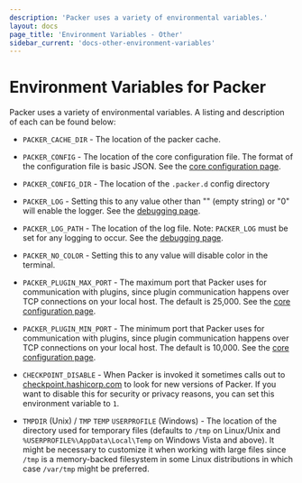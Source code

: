 ```yaml
---
description: 'Packer uses a variety of environmental variables.'
layout: docs
page_title: 'Environment Variables - Other'
sidebar_current: 'docs-other-environment-variables'
---
```


# Environment Variables for Packer

Packer uses a variety of environmental variables. A listing and description of
each can be found below:

-   `PACKER_CACHE_DIR` - The location of the packer cache.

-   `PACKER_CONFIG` - The location of the core configuration file. The format
    of the configuration file is basic JSON. See the [core configuration
    page](/docs/other/core-configuration.html).

-   `PACKER_CONFIG_DIR` - The location of the `.packer.d` config directory

-   `PACKER_LOG` - Setting this to any value other than "" (empty string) or
    "0" will enable the logger. See the [debugging
    page](/docs/other/debugging.html).

-   `PACKER_LOG_PATH` - The location of the log file. Note: `PACKER_LOG` must
    be set for any logging to occur. See the [debugging
    page](/docs/other/debugging.html).

-   `PACKER_NO_COLOR` - Setting this to any value will disable color in the
    terminal.

-   `PACKER_PLUGIN_MAX_PORT` - The maximum port that Packer uses for
    communication with plugins, since plugin communication happens over TCP
    connections on your local host. The default is 25,000. See the [core
    configuration page](/docs/other/core-configuration.html).

-   `PACKER_PLUGIN_MIN_PORT` - The minimum port that Packer uses for
    communication with plugins, since plugin communication happens over TCP
    connections on your local host. The default is 10,000. See the [core
    configuration page](/docs/other/core-configuration.html).

-   `CHECKPOINT_DISABLE` - When Packer is invoked it sometimes calls out to
    [checkpoint.hashicorp.com](https://checkpoint.hashicorp.com/) to look for
    new versions of Packer. If you want to disable this for security or privacy
    reasons, you can set this environment variable to `1`.

-   `TMPDIR` (Unix) / `TMP` `TEMP` `USERPROFILE` (Windows) - The location of
    the directory used for temporary files (defaults to `/tmp` on Linux/Unix
    and `%USERPROFILE%\AppData\Local\Temp` on Windows Vista and above). It
    might be necessary to customize it when working with large files since
    `/tmp` is a memory-backed filesystem in some Linux distributions in which
    case `/var/tmp` might be preferred.
